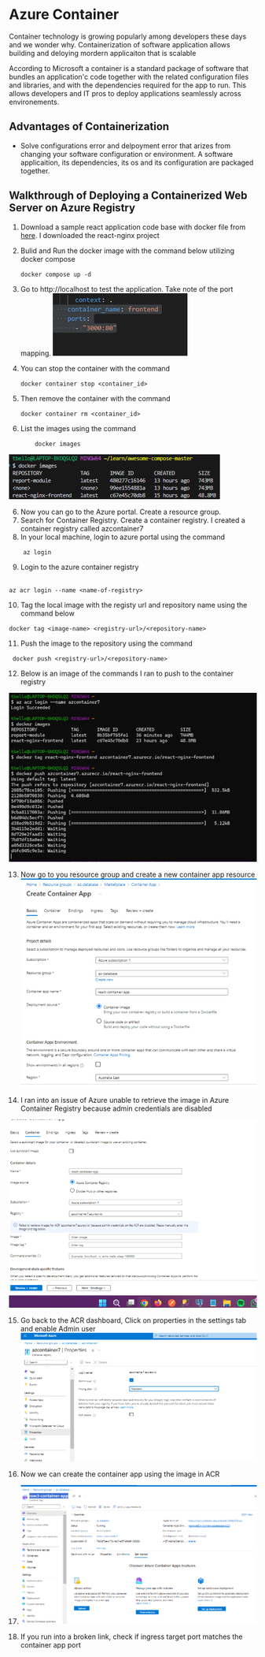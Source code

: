 # Azure Container 

Container technology is growing popularly among developers these days and we wonder why. Containerization of software application allows building and deloying mordern applicaiton that  is scalable

According to Microsoft a container is a standard package of software that bundles an application'c code together with the related configuration files and libraries, and with the dependencies required for the app to run. This allows developers and IT pros to deploy applications seamlessly across environements.

## Advantages of Containerization
- Solve configurations error and delpoyment error that arizes from changing your software configuration or environment. A software applicaition, its dependencies, its os and its configuration are packaged together.

## Walkthrough of Deploying a Containerized Web Server on Azure Registry
1. Download a sample react application code base with docker file from [here](https://docs.docker.com/samples/react/). I downloaded the react-nginx project


2. Bulid and Run the docker image with the command below utilizing docker compose 
    ```
    docker compose up -d
    ```

3. Go to http://localhost to test the application. Take note of the port mapping. 
![image-map](./images/container-mapping.png)
 
4. You can stop the container with the command 
    ```
    docker container stop <container_id>
    ```
5. Then remove the container with the command 
    ```
    docker container rm <container_id>
    ```
5. List the images using the command 
    ```
        docker images 
    ```
![image-map](./images/docker-images-list.png)

6. Now you can go to the Azure portal. Create a resource group.
7. Search for Container Registry. Create a container registry. I created a container registry called azcontainer7
8. In your local machine, login to azure portal using the command 

```
    az login
```
9. Login to the azure container registry 

```

az acr login --name <name-of-registry>
```

10. Tag the local image with the registy url and repository name using the command below

```
docker tag <image-name> <registry-url>/<repository-name>
```

11. Push the image to the repository using the command 

```
 docker push <registry-url>/<repository-name>
```

12. Below is an image of the commands I ran to push to the container registry

![container-registry](./images/push-to-acr.png)

13. Now go to you resource group and create a new container app resource
![container-app](./images/create-container.png)

14. I ran into an issue of Azure unable to retrieve the image in Azure Container Registry because admin credentials are disabled

![admin-acr-issue](./images/acr-admin-issue.png)

15. Go back to the ACR dashboard, Click on properties in the settings tab and enable Admin user 
![admin-acr-fix](./images/admin-acr-fix.png)

16. Now we can create the container app using the image in ACR

17. ![overview-app](./images/overview-app.png)

18. If you run into a broken link, check if ingress target port matches the container app port
